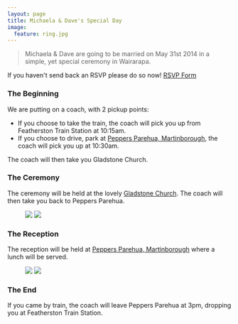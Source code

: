 ```yaml
---
layout: page
title: Michaela & Dave's Special Day
image:
  feature: ring.jpg
---
```


<blockquote>
	<p>Michaela & Dave are going to be married on May 31st 2014 in a simple, yet special ceremony in Wairarapa.</p>
</blockquote>

If you haven't send back an RSVP please do so now! <a href="https://docs.google.com/a/harris.org.nz/forms/d/1j5iuLIHSixqdER17NgEvqR1MKODKS1E-cBv2mRfX1x8/viewform" class="btn" target="_blank">RSVP Form</a>

### The Beginning

We are putting on a coach, with 2 pickup points:

* If you choose to take the train, the coach will pick you up from Featherston Train Station at 10:15am.
* If you choose to drive, park at [Peppers Parehua, Martinborough](http://www.peppers.co.nz/parehua/), the coach will pick you up at 10:30am.    

The coach will then take you Gladstone Church.

### The Ceremony

The ceremony will be held at the lovely [Gladstone Church](https://sites.google.com/site/gladstonechurch/). The coach will then take you back to Peppers Parehua.

<figure class="half">
  <img src="http://ih2.redbubble.net/image.4251772.1220/flat,550x550,075,f.jpg"/>
  <img src="http://2.bp.blogspot.com/-wBC9xzglr3M/UosmUfRECGI/AAAAAAAADcE/Dd5_eW-efmU/s1600/GladstoneNOV_3798.jpg" />
</figure>

### The Reception

The reception will be held at [Peppers Parehua, Martinborough](http://www.peppers.co.nz/parehua/) where a lunch will be served.

<figure class="half">
  <img src="http://www.peppers.co.nz/portals/3/Assets/Parehua/Refresh/666x300-Peppers_Parehua_con.jpg"/>
  <img src="http://www.peppers.co.nz/portals/3/Assets/Parehua/Refresh/461x307_Terrace_Bar_Space_small.jpg" />
</figure>

### The End

If you came by train, the coach will leave Peppers Parehua at 3pm, dropping you at Featherston Train Station.